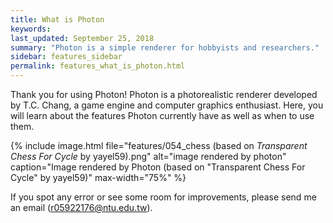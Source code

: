 ```yaml
---
title: What is Photon
keywords: 
last_updated: September 25, 2018
summary: "Photon is a simple renderer for hobbyists and researchers."
sidebar: features_sidebar
permalink: features_what_is_photon.html
---
```


Thank you for using Photon! Photon is a photorealistic renderer developed by T.C. Chang, a game engine and computer graphics enthusiast. Here, you will learn about the features Photon currently have as well as when to use them.

{% include image.html file="features/054_chess (based on _Transparent Chess For Cycle_ by yayel59).png" alt="image rendered by photon" caption="Image rendered by Photon (based on \"Transparent Chess For Cycle\" by yayel59)" max-width="75%" %}

If you spot any error or see some room for improvements, please send me an email (r05922176@ntu.edu.tw).
